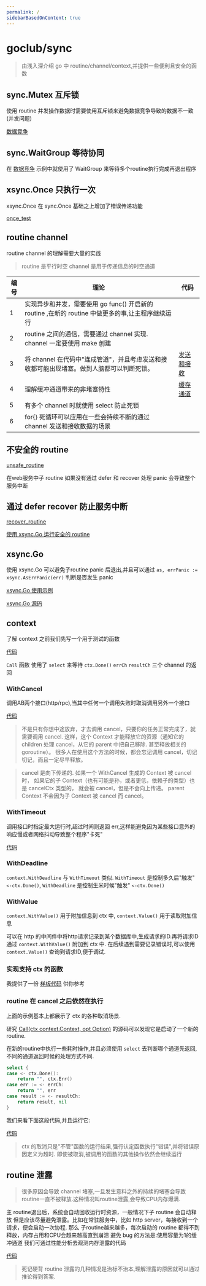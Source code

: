 ```yaml
---
permalink: /
sidebarBasedOnContent: true
---
```


# goclub/sync

> 由浅入深介绍 go 中 routine/channel/context,并提供一些便利且安全的函数

## sync.Mutex 互斥锁

使用 routine 并发操作数据时需要使用互斥锁来避免数据竞争导致的数据不一致(并发问题)

[数据竞争](./example/internal/data_race/main.go?embed)

## sync.WaitGroup 等待协同

在 [数据竞争](./example/internal/data_race/main.go?embed) 示例中就使用了 WaitGroup 来等待多个routine执行完成再退出程序

## xsync.Once 只执行一次

xsync.Once 在 sync.Once 基础之上增加了错误传递功能

[once_test](./once_test.go?embed)


## routine channel

routine channel 的理解需要大量的实践 


>  routine 是平行时空 channel 是用于传递信息的时空通道

|编号|理论|代码|
|---|---|---|
| 1 | 实现异步和并发，需要使用 go func() 开启新的 routine ,在新的 routine 中做更多的事,让主程序继续运行 | |
| 2 | routine 之间的通信，需要通过 channel 实现. channel 一定要使用 make 创建 | |
| 3 | 将 channel 在代码中"连成管道"，并且考虑发送和接收都可能出现堵塞。做到人脑都可以判断死锁。 | [发送和接收](./example/internal/routine_channel/send_receive_test.go) | 
| 4 | 理解缓冲通道带来的非堵塞特性 | [缓存通道](./example/internal/routine_channel/buffer_channel_test.go) |
| 5 | 有多个 channel 时就使用 select 防止死锁 | |
| 6 | for{} 死循环可以应用在一些会持续不断的通过 channel 发送和接收数据的场景 | |

## 不安全的 routine

[unsafe_routine](example/internal/unsafe_routine/main.go?embed)

在web服务中子 routine 如果没有通过 defer 和  recover 处理 panic 会导致整个服务中断

## 通过 defer recover 防止服务中断

[recover_routine](example/internal/recover_routine/main.go?embed)

[使用 xsync.Go 运行安全的 routine](example/internal/safe_routine/main.go?embed)

## xsync.Go

使用 xsync.Go 可以避免子routine panic 后退出,并且可以通过 `as, errPanic := xsync.AsErrPanic(err)` 判断是否发生 panic

[xsync.Go 使用示例](example/internal/go/go_test.go?embed)

[xsync.Go 源码](go.go?embed)


## context

了解 context 之前我们先写一个用于测试的函数 

[代码](./example/internal/context/call_test.go)

`Call` 函数 使用了 `select` 来等待 `ctx.Done()` `errCh` `resultCh` 三个 channel 的返回

### WithCancel

调用AB两个接口(http/rpc),当其中任何一个调用失败时取消调用另外一个接口

[代码](./example/internal/context/with_cancel_test.go)


> 不是只有你想中途放弃，才去调用 cancel，只要你的任务正常完成了，就需要调用 cancel.
> 这样，这个 Context 才能释放它的资源（通知它的 children 处理 cancel，从它的 parent 中把自己移除.
> 甚至释放相关的 goroutine）。
> 很多人在使用这个方法的时候，都会忘记调用 cancel，切记切记，而且一定尽早释放。


> cancel 是向下传递的.
> 如果一个 WithCancel 生成的 Context 被 cancel 时，
> 如果它的子 Context（也有可能是孙，或者更低，依赖子的类型）也是 cancelCtx 类型的，
> 就会被 cancel，但是不会向上传递。
> parent Context 不会因为子 Context 被 cancel 而 cancel。

### WithTimeout

调用接口时指定最大运行时,超过时间则返回 err,这样能避免因为某些接口意外的响应慢或者网络抖动导致整个程序"卡死"

[代码](./example/internal/context/with_timeout_test.go)

### WithDeadline

`context.WithDeadline` 与 `WithTimeout` 类似. `WithTimeout` 是控制多久后"触发" `<-ctx.Done()`, `WithDeadline` 是控制生米时候"触发" `<-ctx.Done()`

### WithValue

`context.WithValue()` 用于附加信息到 ctx 中, `context.Value()` 用于读取附加信息

可以在 http 的中间件中将http请求记录到某个数据库中,生成请求的ID.再将请求ID通过 `context.WithValue()` 附加到 ctx 中.
在后续遇到需要记录错误时,可以使用 `context.Value()` 查询到请求ID,便于调试.

### 实现支持 ctx 的函数

我提供了一份 [样板代码](./example/internal/context/support_ctx_test.go) 供你参考


### routine 在 cancel 之后依然在执行 <a id="routineStillRunningAfterCancel"></a>

上面的示例基本上都展示了 ctx 的各种取消场景.

研究 [Call(ctx context.Context, opt Option)](./example/internal/context/call_test.go) 的源码可以发现它是启动了一个新的 routine.

在新的routine中执行一些耗时操作,并且必须使用 `select` 去判断哪个通道先返回,不同的通道返回时候的处理方式不同.

```go
select {
case <- ctx.Done():
    return "", ctx.Err()
case err := <- errCh:
    return "", err
case result := <- resultCh:
    return result, nil
}
```

我们来看下面这段代码,并且运行它:

[代码](./example/internal/context/cancel_test.go)

> ctx 的取消只是"不管"函数的运行结果,强行认定函数执行"错误",并将错误原因定义为超时.
> 即使被取消,被调用的函数的其他操作依然会继续运行


## routine 泄露 <a id="routine-leaks"></a>

> 很多原因会导致 channel 堵塞,一旦发生意料之外的持续的堵塞会导致routine一直不被释放.这种情况叫routine泄露,会导致CPU内存爆满.

主 routine退出后，系统会自动回收运行时资源，一般情况下子 routine 会自动释放
但是应该尽量避免泄露。比如在常驻服务中，比如 http server，每接收到一个请求，便会启动一次协程.
那么 子routine越来越多，每次启动的 routine 都得不到释放，内存占用和CPU会越来越高直到崩溃
避免 bug 的方法是:使用容量为1的缓冲通道
我们可通过性能分析去观测内存泄露的代码

[代码](./example/internal/routine_leaks/main.go)


> 死记硬背 routine 泄露的几种情况是治标不治本,理解泄露的原因就可以通过推论得到答案.



